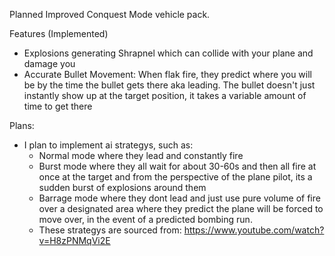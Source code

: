 Planned Improved Conquest Mode vehicle pack.

Features (Implemented)
- Explosions generating Shrapnel which can collide with your plane and damage you
- Accurate Bullet Movement: When flak fire, they predict where you will be by the time the bullet gets there aka leading. The bullet doesn't just instantly show up at the target position, it takes a variable amount of time to get there

Plans:
- I plan to implement ai strategys, such as:
   - Normal mode where they lead and constantly fire
   - Burst mode where they all wait for about 30-60s and then all fire at once at the target and from the perspective of the plane pilot, its a sudden burst of explosions around them
   - Barrage mode where they dont lead and just use pure volume of fire over a designated area where they predict the plane will be forced to move over, in the event of a predicted bombing run.
   - These strategys are sourced from: https://www.youtube.com/watch?v=H8zPNMqVi2E
